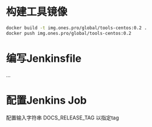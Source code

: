 
# 构建工具镜像

```sh
docker build -t img.ones.pro/global/tools-centos:0.2 .
docker push img.ones.pro/global/tools-centos:0.2
```

# 编写Jenkinsfile

...

# 配置Jenkins Job

配置输入字符串 DOCS_RELEASE_TAG 以指定tag

